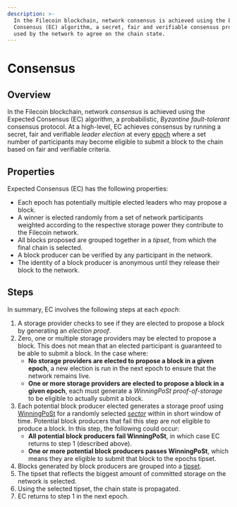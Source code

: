 ```yaml
---
description: >-
  In the Filecoin blockchain, network consensus is achieved using the Expected
  Consensus (EC) algorithm, a secret, fair and verifiable consensus protocol
  used by the network to agree on the chain state.
---
```


# Consensus

## Overview

In the Filecoin blockchain, network _consensus_ is achieved using the Expected Consensus (EC) algorithm, a probabilistic, _Byzantine fault-tolerant_ consensus protocol. At a high-level, EC achieves consensus by running a secret, fair and verifiable _leader election_ at every [epoch](../../reference/general/glossary.md#epoch) where a set number of participants may become eligible to submit a block to the chain based on fair and verifiable criteria.

## Properties

Expected Consensus (EC) has the following properties:

* Each epoch has potentially multiple elected leaders who may propose a block.
* A winner is elected randomly from a set of network participants weighted according to the respective storage power they contribute to the Filecoin network.
* All blocks proposed are grouped together in a _tipset_, from which the final chain is selected.
* A block producer can be verified by any participant in the network.
* The identity of a block producer is anonymous until they release their block to the network.

## Steps

In summary, EC involves the following steps at each _epoch_:

1. A storage provider checks to see if they are elected to propose a block by generating an _election proof_.
2. Zero, one or multiple storage providers may be elected to propose a block. This does not mean that an elected participant is guaranteed to be able to submit a block. In the case where:
   * **No storage providers are elected to propose a block in a given epoch**, a new election is run in the next epoch to ensure that the network remains live.
   * **One or more storage providers are elected to propose a block in a given epoch**, each must generate a _WinningPoSt proof-of-storage_ to be eligible to actually submit a block.
3. Each potential block producer elected generates a storage proof using [WinningPoSt](../../reference/general/glossary.md#winning-proof-of-spacetime-winningpost) for a randomly selected [_sector_](../../reference/general/glossary.md#sector) within in short window of time. Potential block producers that fail this step are not eligible to produce a block. In this step, the following could occur:
   * **All potential block producers fail WinningPoSt**, in which case EC returns to step 1 (described above).
   * **One or more potential block producers passes WinningPoSt**, which means they are eligible to submit that block to the epochs tipset.
4. Blocks generated by block producers are grouped into a [tipset](../../reference/general/glossary.md#tipset).
5. The tipset that reflects the biggest amount of committed storage on the network is selected.
6. Using the selected tipset, the chain state is propagated.
7. EC returns to step 1 in the next epoch.
